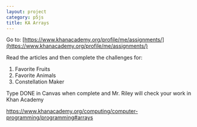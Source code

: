 ```yaml
---
layout: project
category: p5js
title: KA Arrays
---
```


Go to: [https://www.khanacademy.org/profile/me/assignments/](https://www.khanacademy.org/profile/me/assignments/)

Read the articles and then complete the challenges for:

1. Favorite Fruits
1. Favorite Animals
1. Constellation Maker


Type DONE in Canvas when complete and Mr. Riley will check your work in Khan Academy

https://www.khanacademy.org/computing/computer-programming/programming#arrays
